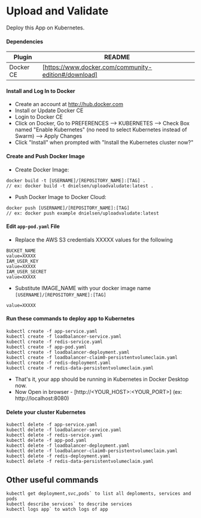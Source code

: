 # Upload and Validate
Deploy this App on Kubernetes.

#### Dependencies

| Plugin | README |
| ------ | ------ |
| Docker CE | [https://www.docker.com/community-edition#/download] |

#### Install and Log In to Docker

- Create an account at http://hub.docker.com 
- Install or Update Docker CE 
- Login to Docker CE
- Click on Docker, Go to PREFERENCES --> KUBERNETES --> Check Box named "Enable Kubernetes" (no need to select Kubernetes instead of Swarm) --> Apply Changes
- Click "Install" when prompted with "Install the Kubernetes cluster now?"

#### Create and Push Docker Image

- Create Docker Image: 
```
docker build -t [USERNAME]/[REPOSITORY_NAME]:[TAG] . 
// ex: docker build -t dnielsen/uploadvaludate:latest .
```
- Push Docker Image to Docker Cloud: 
```
docker push [USERNAME]/[REPOSITORY_NAME]:[TAG] 
// ex: docker push example dnielsen/uploadvaludate:latest 
```

#### Edit `app-pod.yaml` File

- Replace the AWS S3 credentials XXXXX values for the following
```
BUCKET_NAME
value=XXXXX
IAM_USER_KEY
value=XXXXX
IAM_USER_SECRET
value=XXXXX
```
- Substitute IMAGE_NAME with your docker image name `[USERNAME]/[REPOSITORY_NAME]:[TAG]`
```
value=XXXXX
```

#### Run these commands to deploy app to Kubernetes
```
kubectl create -f app-service.yaml
kubectl create -f loadbalancer-service.yaml
kubectl create -f redis-service.yaml
kubectl create -f app-pod.yaml
kubectl create -f loadbalancer-deployment.yaml
kubectl create -f loadbalancer-claim0-persistentvolumeclaim.yaml
kubectl create -f redis-deployment.yaml
kubectl create -f redis-data-persistentvolumeclaim.yaml
```
- That's it, your app should be running in Kubernetes in Docker Desktop now.
- Now Open in browser - [http://<YOUR_HOST>:<YOUR_PORT>]  (ex: http://localhost:8080)

#### Delete your cluster Kubernetes
```
kubectl delete -f app-service.yaml
kubectl delete -f loadbalancer-service.yaml
kubectl delete -f redis-service.yaml
kubectl delete -f app-pod.yaml
kubectl delete -f loadbalancer-deployment.yaml
kubectl delete -f loadbalancer-claim0-persistentvolumeclaim.yaml
kubectl delete -f redis-deployment.yaml
kubectl delete -f redis-data-persistentvolumeclaim.yaml
```

## Other useful commands
```
kubectl get deployment,svc,pods` to list all deploments, services and pods
kubectl describe services` to describe services
kubectl logs app` to watch logs of app
```
